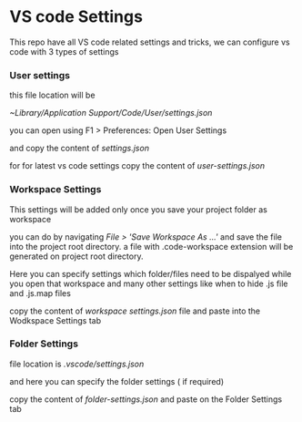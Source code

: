 # VS code Settings
This repo have all VS code related settings and tricks, we can configure vs code with 3 types of settings

### User settings

this file location will be

_~Library/Application Support/Code/User/settings.json_

you can open using F1 > Preferences: Open User Settings

and copy the content of _settings.json_

for for latest vs code settings copy the content of _user-settings.json_

### Workspace Settings

This settings will be added only once you save your project folder as workspace

you can do by navigating _File > 'Save Workspace As ...'_ and save the file into the project root directory. a file with .code-workspace extension will be generated on project root directory.

Here you can specify settings which folder/files need to be dispalyed while you open that workspace and many other settings like when to hide .js file and .js.map files

copy the content of _workspace settings.json_ file and paste into the Wodkspace Settings tab

### Folder Settings

file location is _.vscode/settings.json_

and here you can specify the folder settings ( if required)

copy the content of _folder-settings.json_ and paste on the Folder Settings tab
